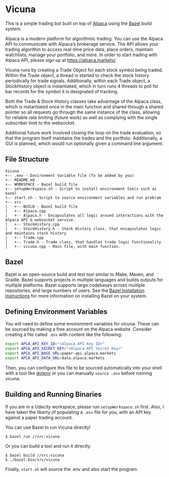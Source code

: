 # Vicuna

This is a simple trading bot built on top of [Alpaca](https://alpaca.markets) using the [Bazel](https://www.bazel.build/) build system.

Alpaca is a modern platform for algorithmic trading. You can use the Alpaca API to communicate with Alpaca’s brokerage service. The API allows your trading algorithm to access real-time price data, place orders, maintain watchlists, manage your portfolio, and more. In order to start trading with Alpaca API, please sign up at https://alpaca.markets/.

Vicuna runs by creating a Trade Object for each stock symbol being traded.  Within the Trade object, a thread is started to check the stock history periodically for trade signals.  Additionally, within each Trade object, a StockHistory object is instantiated, which in turn runs 4 threads to poll for bar records for the symbol it is designated of tracking.

Both the Trade & Stock History classes take advantage of the Alpaca class, which is instantiated once in the main function and shared through a shared pointer so all requests go through the same instance of the class, allowing for reliable rate limiting (future work) as well as complying with the single subscriber limit to the websocket.

Additional future work involved closing the loop on the trade evaluation, so that the program itself maintains the trades and the portfolio.  Additionally, a GUI is planned, which would run optionally given a command line argument.

## File Structure
```
Vicuna
+-- .env - Environment Variable file (To be added by you)
+-- README.md
+-- WORKSPACE - Bazel build file
+-- setupWorkspace.sh - Script to install environment tools such as bazel
+-- start.sh - Script to source environment variables and run probram
+-- src
|   +-- BUILD - Bazel build file
|   +-- Alpaca.cpp
|   +-- Alpaca.h - Encapsulates all logic around interactions with the Alpaca API & websocket service.
|   +-- StockHistory.cpp
|   +-- StockHistory.h - Stock History class, that encapsulates logic and maintains stock history
|   +-- Trade.cpp
|   +-- Trade.h - Trade class, that handles trade logic functionality
|   +-- vicuna.cpp - Main file, with main function.
```
## Bazel
Bazel is an open-source build and test tool similar to Make, Maven, and Gradle. Bazel supports projects in multiple languages and builds outputs for multiple platforms. Bazel supports large codebases across multiple repositories, and large numbers of users. See the [Bazel Installation Instructions](https://docs.bazel.build/versions/master/install.html) for more information on installing Bazel on your system.

## Defining Environment Variables

You will need to define some environment variables for vicuna. These can be sourced by making a free account on the Alpaca website. Consider creating a file called `.env` with content like the following:

```bash
export APCA_API_KEY_ID="<Alpaca API Key ID>"
export APCA_API_SECRET_KEY="<Alpaca API Secret Key>"
export APCA_API_BASE_URL=paper-api.alpaca.markets
export APCA_API_DATA_URL=data.alpaca.markets
```

Then, you can configure this file to be sourced automatically into your shell with a tool like [dotenv](https://github.com/ohmyzsh/ohmyzsh/tree/master/plugins/dotenv) or you can manually `source .env` before running vicuna.

## Building and Running Binaries

If you are in a Udacity workspace, please run `setupWorkspace.sh` first. Also, I have taken the liberty of populating a `.env` file for you, with an API key against a paper trading account.



You can use Bazel to run Vicuna directly!

```
$ bazel run //src:vicuna
```

Or you can build a tool and run it directly:

```
$ bazel build //src:vicuna
$ ./bazel-bin/src/vicuna
```

Finally, `start.sh` will source the .env and also start the program.